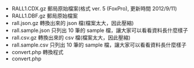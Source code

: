 - RALL1.CDX.gz 郵局原始檔案(格式 ver. 5 (FoxPro), 更新時間 2012/9/11)
- RALL1.DBF.gz 郵局原始檔案
- rall.json.gz 轉換出來的 json 檔(檔案太大，因此壓縮)
- rall.sample.json 只列出 10 筆的 sample 檔，讓大家可以看看資料長什麼樣子
- rall.csv.gz 轉換出來的 csv 檔(檔案太大，因此壓縮)
- rall.sample.csv 只列出 10 筆的 sample 檔，讓大家可以看看資料長什麼樣子
- convert.php 轉換程式
- convert.php
